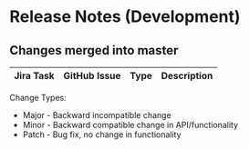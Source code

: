 Release Notes (Development)
===========================

Changes merged into master
--------------------------
| Jira Task | GitHub Issue | Type | Description |
|-----------|--------------|------|-------------|



Change Types:
* Major - Backward incompatible change
* Minor - Backward compatible change in API/functionality
* Patch - Bug fix, no change in functionality

